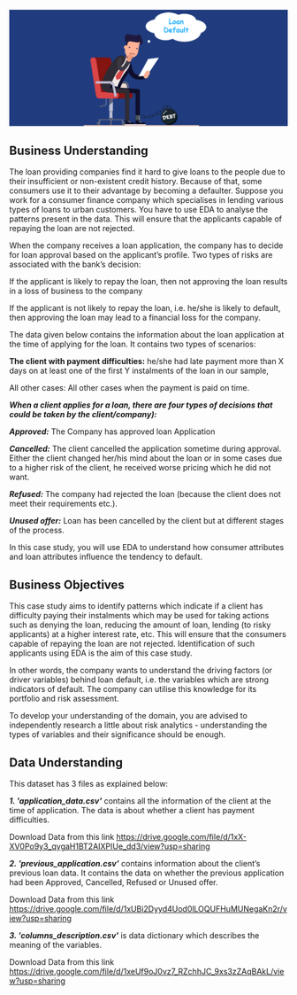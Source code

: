 ![Image Description](A-Loan-Defaulter.png)

## Business Understanding

The loan providing companies find it hard to give loans to the people due to their insufficient or non-existent credit history. Because of that, some consumers use it to their advantage by becoming a defaulter. Suppose you work for a consumer finance company which specialises in lending various types of loans to urban customers. You have to use EDA to analyse the patterns present in the data. This will ensure that the applicants capable of repaying the loan are not rejected.

When the company receives a loan application, the company has to decide for loan approval based on the applicant’s profile. Two types of risks are associated with the bank’s decision:

If the applicant is likely to repay the loan, then not approving the loan results in a loss of business to the company

If the applicant is not likely to repay the loan, i.e. he/she is likely to default, then approving the loan may lead to a financial loss for the company.

The data given below contains the information about the loan application at the time of applying for the loan. It contains two types of scenarios:

**The client with payment difficulties:** he/she had late payment more than X days on at least one of the first Y instalments of the loan in our sample,

All other cases: All other cases when the payment is paid on time.

***When a client applies for a loan, there are four types of decisions that could be taken by the client/company):***

***Approved:*** The Company has approved loan Application

***Cancelled:*** The client cancelled the application sometime during approval. Either the client changed her/his mind about the loan or in some cases due to a higher risk of the client, he received worse pricing which he did not want.

***Refused:*** The company had rejected the loan (because the client does not meet their requirements etc.).



***Unused offer:*** Loan has been cancelled by the client but at different stages of the process.

In this case study, you will use EDA to understand how consumer attributes and loan attributes influence the tendency to default.

## Business Objectives

This case study aims to identify patterns which indicate if a client has difficulty paying their instalments which may be used for taking actions such as denying the loan, reducing the amount of loan, lending (to risky applicants) at a higher interest rate, etc. This will ensure that the consumers capable of repaying the loan are not rejected. Identification of such applicants using EDA is the aim of this case study.

In other words, the company wants to understand the driving factors (or driver variables) behind loan default, i.e. the variables which are strong indicators of default. The company can utilise this knowledge for its portfolio and risk assessment.

To develop your understanding of the domain, you are advised to independently research a little about risk analytics - understanding the types of variables and their significance should be enough.

## Data Understanding

This dataset has 3 files as explained below: 

***1. 'application_data.csv'*** contains all the information of the client at the time of application. The data is about whether a client has payment difficulties.

Download Data from this link https://drive.google.com/file/d/1xX-XV0Po9y3_qygaH1BT2AIXPIUe_dd3/view?usp=sharing

***2. 'previous_application.csv'*** contains information about the client’s previous loan data. It contains the data on whether the previous application had been Approved, Cancelled, Refused or Unused offer.

Download Data from this link https://drive.google.com/file/d/1xUBi2Dyyd4Uod0lLOQUFHuMUNegaKn2r/view?usp=sharing

***3. 'columns_description.csv'*** is data dictionary which describes the meaning of the variables.

Download Data from this link https://drive.google.com/file/d/1xeUf9oJ0vz7_RZchhJC_9xs3zZAqBAkL/view?usp=sharing
